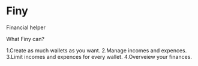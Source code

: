 # Finy
Financial helper

What Finy can?

1.Create as much wallets as you want. 
2.Manage incomes and expences. 
3.Limit incomes and expences for every wallet. 
4.Overveiew your finances.
